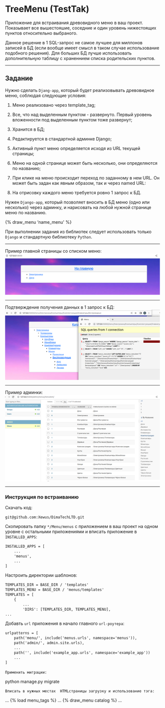 # TreeMenu (TestTak)
Приложение для встраивания древовидного меню в ваш прoект.
Показывает все вышестояшие, соседние и один уровень нижестоящих пунктов относительно выбраного.

Данное решение в 1 SQL-запрос не самое лучшее для миллонов записей в БД (если вообще имеет смысл в таком случае использование подобного решения). Для больших БД лучше использовать дополнительную таблицу с храненнием списка родительских пунктов.
***
## Задание
Нужно сделать `Djang-арр`, который будет реализовывать древовидное меню, соблюдая
следующие условия:

1) Меню реализовано через template_tag;

2) Все, что над выделенным пунктом - развернуто. Первый уровень вложенности под
выделенным пунктом тоже развернут;

3) Хранится в БД;

4) Редактируется в стандартной админке Django;

5) Активный пункт меню определяется исходя из URL текущей страницы;

6) Меню на одной странице может быть несколько, они определяются по названию;

7) При клике на меню происходит переход по заданному в нем URL. Он может быть задан как
явным образом, так и через named URL:

8) На отрисовку каждого меню требуется ровно 1 запрос к БД.

Нужен `Django-app`, который позволяет вносить в БД меню (одно или несколько) через
админку, и нарисовать на любой нужной странице меню по названию.

{% draw_menu ‘name_menu' %}

При выполнении задания из библиотек следует использовать только `Django` и стандартную
библиотеку `Python`.
***
Пример главной страницы со списком меню:
![index page](https://github.com/Xewus/TreeMenu/blob/main/index.png)
***
Подтверждение получения данных в 1 запрос к БД:
![sql example](https://github.com/Xewus/TreeMenu/blob/main/sql.png)
***
Пример админки:
![admin page](https://github.com/Xewus/TreeMenu/blob/main/admin.png)
***
### Инструкция по встраиванию

Скачать код:
```
git@github.com:Xewus/DimaTechLTD.git
```
Скопировать папку `*/Menu/menus` с приложением в ваш проект на одном уровне с остальными приложениями
и вписать приложение в `INSTALLED_APPS`:
```
INSTALLED_APPS = [
    ...
    'menus',
    ...
]
```
Настроить директории шаблонов:
```
TEMPLATES_DIR = BASE_DIR / 'templates'
TEMPLATES_MENU = BASE_DIR / 'menus/templates'
TEMPLATES = [
    {
        ...
        'DIRS': [TEMPLATES_DIR, TEMPLATES_MENU],
...
```
Добавть `url` приложения в начало главного `url-роутера`:
```
urlpatterns = [
    path('menu/', include('menus.urls', namespace='menus')),
    path('admin/', admin.site.urls),
    ...
    path('', include('example_app.urls', namespace='example_app'))
    ...
]

Применить миграции:
```
python manage.py migrate
```
Вписать в нужных местах  HTMLстраницы загрузку и использование тэга:
```
...
{% load menu_tags %}
...
{% draw_menu catalog %}
...
```

